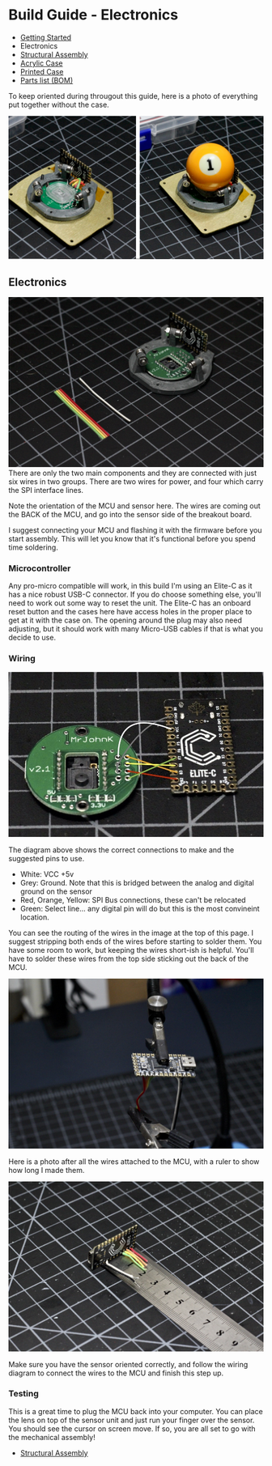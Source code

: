 # Build Guide - Electronics

* [Getting Started](../docs/bg_getting_started.md)
* Electronics
* [Structural Assembly](../docs/bg_structure.md)
* [Acrylic Case](../docs/bg_case_acrylic.md)
* [Printed Case](../docs/bg_case_printed.md)
* [Parts list (BOM)](../docs/bom.md)

To keep oriented during througout this guide, here is a photo of everything put together without the case.

![aball minimal implementation](../photos/aball_min.jpeg "aball minimal implementation")

## Electronics

![Electronics Arrangement](../photos/build_guide/aball_build_guide_8.jpeg "Electronics Arrangement")
There are only the two main components and they are connected with just six wires in two groups.  There are two wires for power, and four which carry the SPI interface lines.  

Note the orientation of the MCU and sensor here.  The wires are coming out the BACK of the MCU, and go into the sensor side of the breakout board.

I suggest connecting your MCU and flashing it with the firmware before you start assembly.  This will let you know that it's functional before you spend time soldering.

### Microcontroller

Any pro-micro compatible will work, in this build I'm using an Elite-C as it has a nice robust USB-C connector.  If you do choose something else, you'll need to work out some way to reset the unit. The Elite-C has an onboard reset button and the cases here
have access holes in the proper place to get at it with the case on.  The opening around the plug may also need adjusting, but it should work with many Micro-USB cables if that is what you decide to use.

### Wiring

![Wiring](../photos/build_guide/aball_build_guide_9.jpeg "Wiring Diagram")

The diagram above shows the correct connections to make and the suggested pins to use.

* White: VCC +5v
* Grey: Ground.  Note that this is bridged between the analog and digital ground on the sensor
* Red, Orange, Yellow: SPI Bus connections, these can't be relocated
* Green: Select line... any digital pin will do but this is the most convineint location.

You can see the routing of the wires in the image at the top of this page. I suggest stripping both ends of the wires before starting to solder them.  You have some room to work, but keeping the wires short-ish is helpful.  You'll have to solder these wires from the top side sticking out the back of the MCU.


![Soldering](../photos/build_guide/aball_build_guide_11.jpeg "Soldering from the top")

Here is a photo after all the wires attached to the MCU, with a ruler to show how long I made them.

![Wire Length](../photos/build_guide/aball_build_guide_12.jpeg "Wires for length")

Make sure you have the sensor oriented correctly, and follow the wiring diagram to connect the wires to the MCU and finish this step up.

### Testing

This is a great time to plug the MCU back into your computer.  You can place the lens on top of the sensor unit and just run your finger over the sensor.  You should see the cursor on screen move.  If so, you are all set to go with the mechanical assembly!

* [Structural Assembly](../docs/bg_structure.md)
